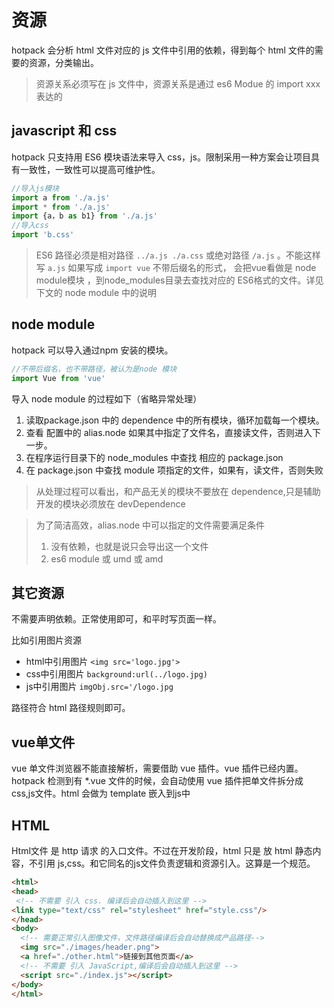 # 资源
hotpack 会分析 html 文件对应的 js 文件中引用的依赖，得到每个 html 文件的需要的资源，分类输出。

> 资源关系必须写在 js 文件中，资源关系是通过 es6 Modue 的 import xxx 表达的

## javascript 和 css

hotpack 只支持用 ES6 模块语法来导入 css，js。限制采用一种方案会让项目具有一致性，一致性可以提高可维护性。

``` js
//导入js模块
import a from './a.js'
import * from './a.js'
import {a，b as b1} from './a.js'
//导入css
import 'b.css'
```
>ES6 路径必须是相对路径 `../a.js ./a.css` 或绝对路径 `/a.js` 。不能这样写 `a.js`
>如果写成 `import vue` 不带后缀名的形式， 会把vue看做是 node module模块 ，到node_modules目录去查找对应的 ES6格式的文件。详见下文的 node module 中的说明

## node module
hotpack 可以导入通过npm 安装的模块。

``` js
//不带后缀名，也不带路径，被认为是node 模块
import Vue from 'vue'
```
导入 node module 的过程如下（省略异常处理）

1. 读取package.json 中的 dependence 中的所有模块，循环加载每一个模块。
1. 查看 配置中的 alias.node 如果其中指定了文件名，直接读文件，否则进入下一步。 
2. 在程序运行目录下的 node_modules 中查找 相应的 package.json
3. 在 package.json 中查找 module 项指定的文件，如果有，读文件，否则失败

>从处理过程可以看出，和产品无关的模块不要放在 dependence,只是辅助开发的模块必须放在 devDependence 

>为了简洁高效，alias.node 中可以指定的文件需要满足条件
>1. 没有依赖，也就是说只会导出这一个文件
>2. es6 module 或 umd 或 amd


## 其它资源

不需要声明依赖。正常使用即可，和平时写页面一样。

比如引用图片资源

- html中引用图片 `<img src='logo.jpg'>`
- css中引用图片 `background:url(../logo.jpg)`
- js中引用图片 `imgObj.src='/logo.jpg`

路径符合 html 路径规则即可。

## vue单文件

vue 单文件浏览器不能直接解析，需要借助 vue 插件。vue 插件已经内置。hotpack 检测到有 *.vue 文件的时候，会自动使用 vue 插件把单文件拆分成css,js文件。html 会做为 template 嵌入到js中

## HTML

Html文件 是 http 请求 的入口文件。不过在开发阶段，html 只是 放 html 静态内容，不引用 js,css。和它同名的js文件负责逻辑和资源引入。这算是一个规范。

``` html
<html>
<head>
 <!-- 不需要 引入 css. 编译后会自动插入到这里 -->
<link type="text/css" rel="stylesheet" href="style.css"/>
</head>
<body>
  <!-- 需要正常引入图像文件，文件路径编译后会自动替换成产品路径-->
  <img src="./images/header.png">
  <a href="./other.html">链接到其他页面</a>
  <!-- 不需要 引入 JavaScript,编译后会自动插入到这里 -->
  <script src="./index.js"></script>
</body>
</html>
```